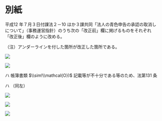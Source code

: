 # 別紙

平成12 年７月３日付課法２－10 ほか３課共同「法人の青色申告の承認の取消しについて」（事務運営指針）のうち次の「改正前」欄に掲げるものをそれぞれ「改正後」欄のように改める。

（注）アンダーラインを付した箇所が改正した箇所である。

![](https://www.nta.go.jp/tmp/b988862b-a310-4907-a9dd-7c7f5f6d2a4f/images/95236a2ef1b47076f768e3369223cbc86b9db4cfa4a8e56f2705d426fdefe7d5.jpg)

![](https://www.nta.go.jp/tmp/b988862b-a310-4907-a9dd-7c7f5f6d2a4f/images/38546975b6c99708013e6fb26a125b97ea27916ce45f836c681c70ff7db78646.jpg)

ハ 帳簿書類 $\\sim!\\mathcal{O})$ 記載等が不十分である等のため、法第131 条

ハ （同左）

![](https://www.nta.go.jp/tmp/b988862b-a310-4907-a9dd-7c7f5f6d2a4f/images/dcf27004e1540335c974814774e0cb0f4d3d839567cb78ee5881a2baecb13bc1.jpg)

![](https://www.nta.go.jp/tmp/b988862b-a310-4907-a9dd-7c7f5f6d2a4f/images/64a6eb5d4b14db39baae98a80238de5372a21e0bd3d8ca46521e4bf7309f608a.jpg)

![](https://www.nta.go.jp/tmp/b988862b-a310-4907-a9dd-7c7f5f6d2a4f/images/42db162e06bdf45d2b060c35851d91a5cd0ddb9d2931df33614c472fc8b01933.jpg)